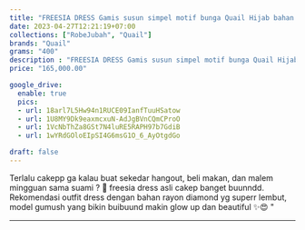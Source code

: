 ```yaml
---
title: "FREESIA DRESS Gamis susun simpel motif bunga Quail Hijab bahan rayon"
date: 2023-04-27T12:21:19+07:00
collections: ["RobeJubah", "Quail"]
brands: "Quail"
grams: "400"
description : "FREESIA DRESS Gamis susun simpel motif bunga Quail Hijab bahan rayon"
price: "165,000.00"

google_drive:
  enable: true
  pics:
  - url: 18arl7L5Hw94n1RUCE09IanfTuuHSatow
  - url: 1U8MY9Dk9eaxmcxuN-AdJgBVnCQmCProO
  - url: 1VcNbThZa8GSt7N4luRE5RAPH97b7GdiB
  - url: 1wYRdGOloEIpSI4G6msG1O_6_AyOtgdGo

draft: false
---
```


Terlalu cakepp ga kalau buat sekedar hangout, beli makan, dan malem mingguan sama suami ? 🙈 freesia dress asli cakep banget buunndd. Rekomendasi outfit dress dengan bahan rayon diamond yg superr lembut, model gumush yang bikin buibuund makin glow up dan beautiful ✨😍 "

----    
 
